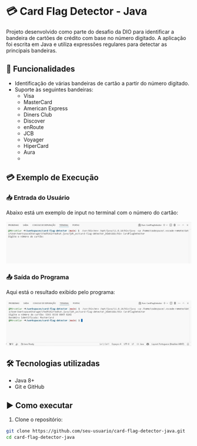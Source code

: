# 💳 Card Flag Detector - Java

Projeto desenvolvido como parte do desafio da DIO para identificar a bandeira de cartões de crédito com base no número digitado. A aplicação foi escrita em Java e utiliza expressões regulares para detectar as principais bandeiras.

## 🚀 Funcionalidades

- Identificação de várias bandeiras de cartão a partir do número digitado.
- Suporte às seguintes bandeiras:
  - Visa
  - MasterCard
  - American Express
  - Diners Club
  - Discover
  - enRoute
  - JCB
  - Voyager
  - HiperCard
  - Aura
  - 
## 💳 Exemplo de Execução

### 📥 Entrada do Usuário
Abaixo está um exemplo de input no terminal com o número do cartão:

![Entrada do usuário](imagens/exemplo-input.jpeg)

### 📤 Saída do Programa
Aqui está o resultado exibido pelo programa:

![Saída do programa](imagens/exemplo-output.jpeg)

## 🛠️ Tecnologias utilizadas

- Java 8+
- Git e GitHub

## ▶️ Como executar

1. Clone o repositório:
```bash
git clone https://github.com/seu-usuario/card-flag-detector-java.git
cd card-flag-detector-java
